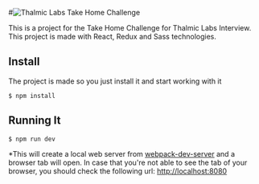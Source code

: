 #![Thalmic Labs Take Home Challenge](src/thlabs.svg)

This is a project for the Take Home Challenge for Thalmic Labs Interview. This project is made with React, Redux and Sass technologies.


## Install

The project is made so you just install it and start working with it
```
$ npm install
```

## Running It
```
$ npm run dev
```
*This will create a local web server from [webpack-dev-server](https://github.com/webpack/webpack-dev-server) and a browser tab will open. In case that you're not able to see the tab of your browser, you should check the following url:
[http://localhost:8080](http://localhost:8080)
